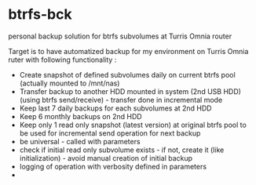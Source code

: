 # btrfs-bck
personal backup solution for btrfs subvolumes at Turris Omnia router


Target is to have automatized backup for my environment on Turris Omnia ruter with following functionality :

- Create snapshot of defined subvolumes daily on current btrfs pool (actually mounted to /mnt/nas)
- Transfer backup to another HDD mounted in system (2nd USB HDD) (using btrfs send/receive) - transfer done in incremental mode
- Keep last 7 daily backups for each subvolumes at 2nd HDD
- Keep 6 monthly backups on 2nd HDD
- Keep only 1 read only snapshot (latest version) at original btrfs pool to be used for incremental send operation for next backup
- be universal - called with parameters 
- check if initial read only subvolume exists - if not, create it (like initialization) - avoid manual creation of initial backup
- logging of operation with verbosity defined in parameters
-

		